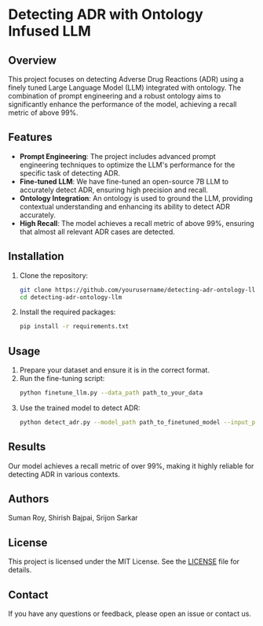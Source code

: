 # Detecting ADR with Ontology Infused LLM

## Overview

This project focuses on detecting Adverse Drug Reactions (ADR) using a finely tuned Large Language Model (LLM) integrated with ontology. The combination of prompt engineering and a robust ontology aims to significantly enhance the performance of the model, achieving a recall metric of above 99%.

## Features

- **Prompt Engineering**: The project includes advanced prompt engineering techniques to optimize the LLM's performance for the specific task of detecting ADR.
- **Fine-tuned LLM**: We have fine-tuned an open-source 7B LLM to accurately detect ADR, ensuring high precision and recall.
- **Ontology Integration**: An ontology is used to ground the LLM, providing contextual understanding and enhancing its ability to detect ADR accurately.
- **High Recall**: The model achieves a recall metric of above 99%, ensuring that almost all relevant ADR cases are detected.

## Installation

1. Clone the repository:
    ```bash
    git clone https://github.com/yourusername/detecting-adr-ontology-llm.git
    cd detecting-adr-ontology-llm
    ```

2. Install the required packages:
    ```bash
    pip install -r requirements.txt
    ```

## Usage

1. Prepare your dataset and ensure it is in the correct format.
2. Run the fine-tuning script:
    ```bash
    python finetune_llm.py --data_path path_to_your_data
    ```
3. Use the trained model to detect ADR:
    ```bash
    python detect_adr.py --model_path path_to_finetuned_model --input_path path_to_input_data
    ```

## Results

Our model achieves a recall metric of over 99%, making it highly reliable for detecting ADR in various contexts.

## Authors

Suman Roy, Shirish Bajpai, Srijon Sarkar


## License

This project is licensed under the MIT License. See the [LICENSE](LICENSE) file for details.

## Contact

If you have any questions or feedback, please open an issue or contact us.


